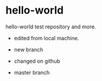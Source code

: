 hello-world
===========

hello-world test repository and more.

- edited from local machine.

- new branch

- changed on github

- master branch 